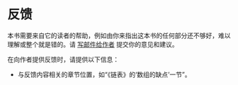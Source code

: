 # 反馈

本书需要来自它的读者的帮助，例如由你来指出这本书的任何部分还不够好，难以理解或整个就是错的。请 [写邮件给作者](mailto:bai.zhan@qq.com)  提交你的意见和建议。

在向作者提供反馈时，请提供以下信息：

- 与反馈内容相关的章节位置，如“《链表》的‘数组的缺点’一节”。

